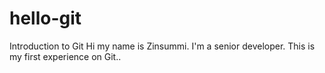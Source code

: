 # hello-git
Introduction to Git
Hi my name is Zinsummi. I'm a senior developer. This is my first experience on Git..
